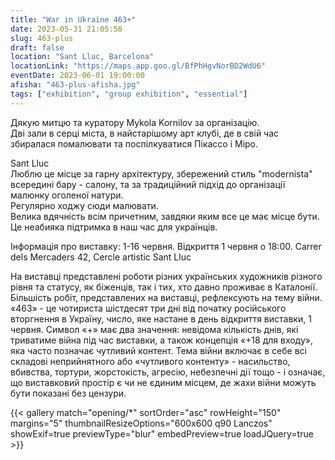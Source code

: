 ```yaml
---
title: "War in Ukraine 463+"
date: 2023-05-31 21:05:56
slug: 463-plus
draft: false
location: "Sant Lluc, Barcelona"
locationLink: "https://maps.app.goo.gl/BfPhHgvNorBD2WdU6"
eventDate: 2023-06-01 19:00:00
afisha: "463-plus-afisha.jpg"
tags: ["exhibition", "group exhibition", "essential"]
---
```


Дякую митцю та куратору Mykola Kornilov за організацію.  
Дві зали в серці міста, в найстарішому арт клубі, де в свій час збиралася помалювати та поспілкуватися Пікассо і Міро.

Sant Lluc  
Люблю це місце за гарну архітектуру, збережений стиль "modernista" всередині бару - салону, та за традиційний підхід до організації малюнку оголеної натури.  
Регулярно ходжу сюди малювати.  
Велика вдячність всім причетним, завдяки яким все це має місце бути. Це неабияка підтримка в наш час для українців.

Інформація про виставку:
1-16 червня. Відкриття 1 червня о 18:00.
Carrer dels Mercaders 42, Cercle artistic Sant Lluc

На виставці представлені роботи різних українських художників різного рівня та статусу, як біженців, так і тих, хто давно проживає в Каталонії. Більшість робіт, представлених на виставці, рефлексують на тему війни.
«463» - це чотириста шістдесят три дні від початку російського вторгнення в Україну, число, яке настане в день відкриття виставки, 1 червня. Символ «+» має два значення: невідома кількість днів, які триватиме війна під час виставки, а також концепція «+18 для входу», яка часто позначає чутливий контент. Тема війни включає в себе всі складові неприйнятного або «чутливого контенту» - насильство, вбивства, тортури, жорстокість, агресію, небезпечні дії тощо - і означає, що виставковий простір є чи не єдиним місцем, де жахи війни можуть бути показані без цензури.

{{< gallery match="opening/*" sortOrder="asc" rowHeight="150" margins="5" thumbnailResizeOptions="600x600 q90 Lanczos" showExif=true previewType="blur" embedPreview=true loadJQuery=true >}}
